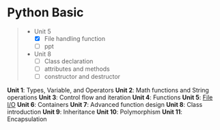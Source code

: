 <!-- Basic syntax of markdown

# Heading
** bold **
* italic *
> block quote
1. ordered list
- unordered list
` code `
``` code block ```
--- horizontal rule
[title](link)
![alt text](image)
[^1] footnote

-->

# Python Basic 

>- Unit 5
>   - [x] File handling function
>   - [ ] ppt
>- Unit 8
>   - [ ] Class declaration
>   - [ ] attributes and methods
>   - [ ] constructor and destructor

**Unit 1**: Types, Variable, and Operators
**Unit 2**: Math functions and String operations
**Unit 3**: Control flow and iteration 
**Unit 4**: Functions
**Unit 5**: [File I/O](/Code/Unit5/Unit5.md)
**Unit 6**: Containers
**Unit 7**: Advanced function design
**Unit 8**: Class introduction
**Unit 9**: Inheritance
**Unit 10**: Polymorphism
**Unit 11**: Encapsulation